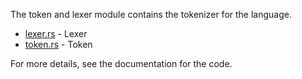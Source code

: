 The token and lexer module contains the tokenizer for the language.

-   [lexer.rs](lexer.rs) - Lexer
-   [token.rs](token.rs) - Token

For more details, see the documentation for the code.
